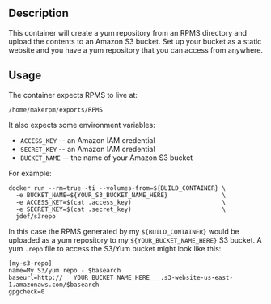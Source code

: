 Description
--
This container will create a yum repository from an RPMS directory and upload the contents to an Amazon S3 bucket. Set up your bucket as a static website and you have a yum repository that you can access from anywhere.

Usage
--
The container expects RPMS to live at:

    /home/makerpm/exports/RPMS
    
It also expects some environment variables:
* `ACCESS_KEY` -- an Amazon IAM credential
* `SECRET_KEY` -- an Amazon IAM credential
* `BUCKET_NAME` -- the name of your Amazon S3 bucket

For example:

    docker run --rm=true -ti --volumes-from=${BUILD_CONTAINER} \
      -e BUCKET_NAME=${YOUR_S3_BUCKET_NAME_HERE}               \
      -e ACCESS_KEY=$(cat .access_key)                         \
      -e SECRET_KEY=$(cat .secret_key)                         \
      jdef/s3repo

In this case the RPMS generated by my `${BUILD_CONTAINER}` would be uploaded as a yum repository to my `${YOUR_BUCKET_NAME_HERE}` S3 bucket. A yum `.repo` file to access the S3/Yum bucket might look like this:

    [my-s3-repo]
    name=My S3/yum repo - $basearch
    baseurl=http://___YOUR_BUCKET_NAME_HERE___.s3-website-us-east-1.amazonaws.com/$basearch
    gpgcheck=0
